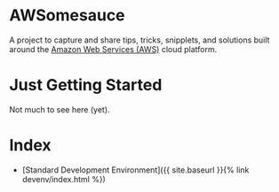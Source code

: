 # AWSomesauce

A project to capture and share tips, tricks, snipplets, and solutions built around the [Amazon Web Services (AWS)](https://aws.amazon.com/) cloud platform.

# Just Getting Started

Not much to see here (yet).

# Index
* [Standard Development Environment]({{ site.baseurl }}{% link devenv/index.html %})


